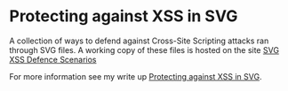 # Protecting against XSS in SVG

A collection of ways to defend against Cross-Site Scripting attacks ran through SVG files. A working copy of these files is hosted on the site [SVG XSS Defence Scenarios](https://svg.digi.ninja/index.php)

For more information see my write up [Protecting against XSS in SVG](https://digi.ninja/blog/svg_xss.php).
